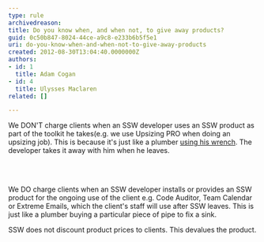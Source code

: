 ```yaml
---
type: rule
archivedreason: 
title: Do you know when, and when not, to give away products?
guid: 0c50b847-8024-44ce-a9c8-e233b6b5f5e1
uri: do-you-know-when-and-when-not-to-give-away-products
created: 2012-08-30T13:04:40.0000000Z
authors:
- id: 1
  title: Adam Cogan
- id: 4
  title: Ulysses Maclaren
related: []

---
```



<p>
                    We DON'T charge clients when an SSW developer uses an SSW product as part of the
                    toolkit he takes(e.g. we use Upsizing PRO when doing an upsizing job). This
                    is because it's just like a plumber <a href="/Management/RulesToSuccessfulProjects/Pages/ToolBox.aspx">
                        using his wrench</a>. The developer takes it away with him when he leaves.</p>
<br><excerpt class='endintro'></excerpt><br>
<p>
                            We DO charge clients when an SSW developer installs or provides an SSW product for
                            the ongoing use of the client e.g. Code Auditor, Team Calendar or Extreme Emails,
                            which the client's staff will use after SSW leaves. This is just like a plumber
                            buying a particular piece of pipe to fix a sink.
                        </p>
                        <p>
                            SSW does not discount product prices to clients. This devalues the product.
                        </p>


